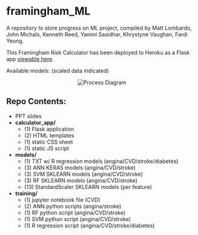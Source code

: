 # framingham_ML
A repository to store progress on ML project, compiled by Matt Lombardo, John Michals, Kenneth Reed, Yamini Sasidhar, Khrystyne Vaughan, Fardi Yeung.

This Framingham Risk Calculator has been deployed to Heroku as a Flask app [viewable here](https://hidden-island-65494.herokuapp.com).

Available models: (scaled data indicated)
<p align="center">
  <img src="https://github.com/sasidhy1/framingham_ML/blob/master/images/model_diagram.svg" alt="Process Diagram"/>
</p>

## Repo Contents:
* PPT slides
* **calculator_app/**
    * (1) Flask application
    * (2) HTML templates
    * (1) static CSS sheet
    * (1) static JS script
* **models/**
    * (1) TXT w/ R regression models (angina/CVD/stroke/diabetes)
    * (3) ANN KERAS models (angina/CVD/stroke)
    * (3) SVM SKLEARN models (angina/CVD/stroke)
    * (3) RF SKLEARN models (angina/CVD/stroke)
    * (13) StandardScaler SKLEARN models (per feature)
* **training/**
    * (1) jupyter notebook file (CVD)
    * (2) ANN python scripts (angina/stroke)
    * (1) RF python script (angina/CVD/stroke)
    * (1) SVM python script (angina/CVD/stroke)
    * (1) R regression script (angina/CVD/stroke/diabetes)
